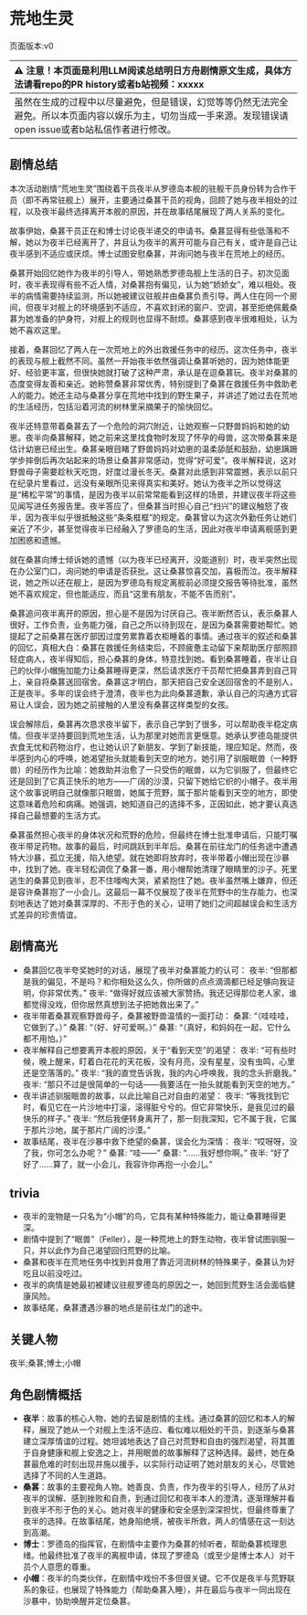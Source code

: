 # 荒地生灵
页面版本:v0
 

| :warning: 注意！本页面是利用LLM阅读总结明日方舟剧情原文生成，具体方法请看repo的PR history或者b站视频：xxxxx           |
|:----------------------------|
| 虽然在生成的过程中以尽量避免，但是错误，幻觉等等仍然无法完全避免。所以本页面内容以娱乐为主，切勿当成一手来源。发现错误请open issue或者b站私信作者进行修改。|



## 剧情总结
本次活动剧情“荒地生灵”围绕着干员夜半从罗德岛本舰的驻舰干员身份转为合作干员（即不再常驻舰上）展开，主要通过桑葚干员的视角，回顾了她与夜半相处的过程，以及夜半最终选择离开本舰的原因，并在故事结尾展现了两人关系的变化。

故事伊始，桑葚干员正在和博士讨论夜半递交的申请书。桑葚显得有些低落和不解，她以为夜半已经离开了，并且认为夜半的离开可能与自己有关，或许是自己让夜半感到不适应或厌烦。博士试图安慰桑葚，并询问她与夜半在荒地上的经历。

桑葚开始回忆她作为夜半的引导人，带她熟悉罗德岛舰上生活的日子。初次见面时，夜半表现得有些不近人情，对桑葚抱有偏见，认为她“娇娇女”，难以相处。夜半的病情需要持续监测，所以她被建议驻舰并由桑葚负责引导。两人住在同一个房间，但夜半对舰上的环境感到不适应，不喜欢封闭的窗户、空调，甚至拒绝佩戴桑葚为她准备的护身符，对舰上的规则也显得不耐烦。桑葚感到夜半很难相处，认为她不喜欢这里。

接着，桑葚回忆了两人在一次荒地上的外出救援任务中的经历。这次任务中，夜半的表现与舰上截然不同。虽然一开始夜半依然强调让桑葚听她的，因为她体能更好、经验更丰富，但很快她就打破了这种严肃，承认是在逗桑葚玩。夜半对桑葚的态度变得友善和亲近。她称赞桑葚非常优秀，特别提到了桑葚在救援任务中救助老人的能力。她还主动与桑葚分享在荒地中找到的野生果子，并讲述了她过去在荒地的生活经历，包括沿着河流的树林里采摘果子的愉快回忆。

夜半还特意带着桑葚去了一个危险的洞穴附近，让她观察一只野兽妈妈和她的幼崽。夜半向桑葚解释，她之前来这里找食物时发现了怀孕的母兽，这次带桑葚来是估计幼崽已经出生。桑葚亲眼目睹了野兽妈妈对幼崽的温柔舔舐和鼓励，幼崽蹒跚学步摔倒后再次站起来的场景让桑葚非常感动，觉得“好可爱”。夜半解释说，这对野兽母子需要趁秋天吃饱，好度过漫长冬天。桑葚对此感到非常震撼，表示以前只在纪录片里看过，远没有亲眼所见来得真实和美好。她认为夜半之所以觉得这是“稀松平常”的事情，是因为夜半以前常常能看到这样的场景，并建议夜半将这些见闻写进任务报告里。夜半答应了，但桑葚当时担心自己“扫兴”的建议触怒了夜半，因为夜半似乎很抵触这些“条条框框”的规定。桑葚曾以为这次外勤任务让她们亲近了不少，甚至觉得夜半已经融入了罗德岛的生活，因此对夜半申请离舰感到更加困惑和遗憾。

就在桑葚向博士倾诉她的遗憾（以为夜半已经离开，没能道别）时，夜半突然出现在办公室门口，询问她的申请是否获批。这让桑葚惊喜交加，喜极而泣。夜半解释说，她之所以还在舰上，是因为罗德岛有规定离舰前必须提交报告等待批准，虽然她不喜欢规定，但也能适应，而且“这里有朋友，不能不告而别”。

桑葚追问夜半离开的原因，担心是不是因为讨厌自己。夜半断然否认，表示桑葚人很好，工作负责，业务能力强，自己之所以待到现在，是因为桑葚需要她帮忙。她提起了之前桑葚在医疗部因过度劳累靠着衣柜睡着的事情。通过夜半的叙述和桑葚的回忆，真相大白：桑葚在救援任务结束后，不顾疲惫主动留下来帮助医疗部照顾轻症病人，夜半得知后，担心桑葚的身体，特意找到她。看到桑葚睡着，夜半让自己的伙伴小帽施加能力让桑葚睡得更深，然后请求医疗干员帮忙把桑葚弄到自己背上，亲自将桑葚送回宿舍。桑葚这才明白，那天把自己安全送回宿舍的不是别人，正是夜半。多年的误会终于澄清，夜半也为此向桑葚道歉，承认自己的沟通方式容易让人误会，因为她之前接触的人里没有桑葚这样类型的女孩。

误会解除后，桑葚再次恳求夜半留下，表示自己学到了很多，可以帮助夜半稳定病情。但夜半坚持要回到荒地生活，认为那里对她而言更惬意。她承认罗德岛能提供衣食无忧和药物治疗，也让她认识了新朋友、学到了新技能，理应知足。然而，夜半感到内心的呼唤，她渴望抬头就能看到天空的地方。她引用了驯服眠兽（一种野兽）的经历作为比喻：她救助并治愈了一只受伤的眠兽，以为它驯服了，但最终它还是回到了它真正快乐的地方——广阔的沙漠，只留下她给它织的小帽子。夜半用这个故事说明自己就像那只眠兽，她属于荒野，属于那片能看到天空的地方，即使这意味着危险和病痛。她强调，她知道自己的选择不多，正因如此，她才要认真选择自己最想要的生活方式。

桑葚虽然担心夜半的身体状况和荒野的危险，但最终在博士批准申请后，只能叮嘱夜半带足药物。故事的最后，时间跳跃到半年后。桑葚在前往龙门的任务途中遭遇特大沙暴，孤立无援，陷入绝望。就在她即将放弃时，夜半带着小帽出现在沙暴中，找到了她。夜半轻松调侃了桑葚一番，用小帽帮她清理了眼睛里的沙子。死里逃生的桑葚见到夜半，忍不住嚎啕大哭，紧紧抱住了她。夜半虽然嘴上嫌弃，但还是容许桑葚抱了一小会儿。这最后一幕不仅展现了夜半在荒野中的生存能力，也深刻地表达了她对桑葚深厚的、不形于色的关心，证明了她们之间超越误会和生活方式差异的珍贵情谊。
## 剧情高光
- 桑葚回忆夜半夸奖她时的对话，展现了夜半对桑葚能力的认可：
  夜半: “但那都是我的偏见，不是吗？和你相处这么久，你所做的点点滴滴都已经足够向我证明，你非常优秀。”
  夜半: “做得好就应该被大家赞扬。我还记得那位老人家，谁都觉得没戏，但你居然真想到法子把她救出来了。”
- 夜半带着桑葚观察野兽母子，桑葚被野兽温情的一面打动：
  桑葚: “（哇哇哇，它做到了。）”
  桑葚: “（好、好可爱啊。）”
  桑葚: “（真好，和妈妈在一起，它什么都不用怕。）”
- 夜半解释自己想要离开本舰的原因，关于“看到天空”的渴望：
  夜半: “可有些时候，晚上醒来，盯着白花花的天花板，没有月亮，没有星星，没有虫鸣，心里还是空落落的。”
  夜半: “我的直觉告诉我，我的内心呼唤我，我的念头折磨我。”
  夜半: “那只不过是很简单的一句话——我要活在一抬头就能看到天空的地方。”
- 夜半讲述驯服眠兽的故事，以此比喻自己对自由的渴望：
  夜半: “等我找到它时，看见它在一片沙地中打滚，滚得脏兮兮的。但它非常快乐，是我见过的最快乐的样子。”
  夜半: “然后我便转身离开了，那一刻我深知，它不属于我，它属于那片沙地，属于那片广阔的沙漠。”
- 故事结尾，夜半在沙暴中救下绝望的桑葚，误会化为深情：
  夜半: “哎呀呀，没了我，你可怎么办呢？”
  桑葚: “哇——”
  桑葚: “......我好想你啊。”
  夜半: “好了好了......算了，就一小会儿，我容许你再抱一小会儿。”
## trivia
- 夜半的宠物是一只名为“小帽”的鸟，它具有某种特殊能力，能让桑葚睡得更深。
- 剧情中提到了“眠兽”（Feller），是一种荒地上的野生动物，夜半曾试图驯服一只，并以此作为自己渴望回归荒野的比喻。
- 桑葚和夜半在荒地任务中找到并食用了靠近河流树林的特殊果子，桑葚认为好吃且以前没吃过。
- 夜半的病情是她最初被建议驻舰罗德岛的原因之一，她回到荒野生活会面临健康风险。
- 故事结尾，桑葚遭遇沙暴的地点是前往龙门的途中。
## 关键人物
夜半;桑葚;博士;小帽
## 角色剧情概括
-   **夜半**：故事的核心人物，她的去留是剧情的主线。通过桑葚的回忆和本人的解释，展现了她从一个对舰上生活不适应、看似难以相处的干员，到逐渐与桑葚建立深厚情谊的过程。她坦诚地表达了自己对荒野和自由的强烈渴望，将其置于自身健康和舰上安逸之上，并用眠兽的故事解释了这种选择。最终，她在桑葚最危难的时刻出现并施以援手，以实际行动证明了她对朋友的关心，尽管她选择了不同的人生道路。
-   **桑葚**：故事的主要视角人物。她善良、负责，作为夜半的引导人，经历了从对夜半的误解、感到挫败和自责，到通过回忆和夜半本人的澄清，逐渐理解并看到夜半不形于色的关心。她对夜半的健康和安全感到深深担忧，但最终尊重了夜半的选择。在故事结尾，她身陷绝境，被夜半所救，两人的情感在这一刻达到高潮。
-   **博士**：罗德岛的指挥官，在剧情中主要作为桑葚的倾听者，帮助桑葚梳理思绪。他最终批准了夜半的离舰申请，体现了罗德岛（或至少是博士本人）对干员个人意愿的尊重。
-   **小帽**：夜半的鸟类伙伴，在剧情中戏份不多但很关键。它不仅是夜半与荒野联系的象征，也展现了特殊能力（帮助桑葚入睡），并在最后与夜半一同出现在沙暴中，协助唤醒并定位桑葚。